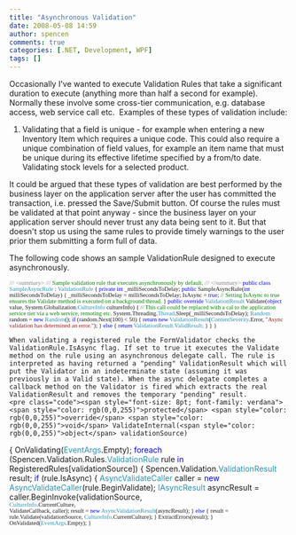 ```yaml
---
title: "Asynchronous Validation"
date: 2008-05-08 14:59
author: spencen
comments: true
categories: [.NET, Development, WPF]
tags: []
---
```


Occasionally I've wanted to execute Validation Rules that take a significant duration to execute (anything more than half a second for example). Normally these involve some cross-tier communication, e.g. database access, web service call etc.&nbsp; Examples of these types of validation include:
 

1.  Validating that a field is unique - for example when entering a new Inventory Item which requires a unique code. This could also require a unique combination of field values, for example an item name that must be unique during its effective lifetime specified by a from/to date.  Validating stock levels for a selected product. 

It could be argued that these types of validation are best performed by the business layer on the application server after the user has committed the transaction, i.e. pressed the Save/Submit button. Of course the rules must be validated at that point anyway - since the business layer on your application server should never trust any data being sent to it. But that doesn't stop us using the same rules to provide timely warnings to the user prior them submitting a form full of data. 
 

The following code shows an sample ValidationRule designed to execute asynchronously.


<span style="font-size: 8pt; font-family: verdana"><span style="color: rgb(128,128,128)">///</span><span style="color: rgb(0,128,0)"> </span><span style="color: rgb(128,128,128)">&lt;summary&gt;
///</span><span style="color: rgb(0,128,0)"> Sample validation rule that executes asynchronously by default.
</span><span style="color: rgb(128,128,128)">///</span><span style="color: rgb(0,128,0)"> </span><span style="color: rgb(128,128,128)">&lt;/summary&gt;
</span><span style="color: rgb(0,0,255)">public</span> <span style="color: rgb(0,0,255)">class</span> <span style="color: rgb(43,145,175)">SampleAsyncRule</span> : <span style="color: rgb(43,145,175)">ValidationRule
</span>{
<span style="color: rgb(0,0,255)">private</span> <span style="color: rgb(0,0,255)">int</span> _milliSecondsToDelay;
<span style="color: rgb(0,0,255)">public</span> SampleAsyncRule(<span style="color: rgb(0,0,255)">int</span> milliSecondsToDelay)
{
_milliSecondsToDelay = milliSecondsToDelay;
IsAsync = <span style="color: rgb(0,0,255)">true</span>; <span style="color: rgb(0,128,0)">// Setting IsAsync to true ensures the Validate method is executed on a background thread.
</span>    }
<span style="color: rgb(0,0,255)">public</span> <span style="color: rgb(0,0,255)">override</span> <span style="color: rgb(43,145,175)">ValidationResult</span> Validate(<span style="color: rgb(0,0,255)">object</span> value, System.Globalization.<span style="color: rgb(43,145,175)">CultureInfo</span> cultureInfo)
{
<span style="color: rgb(0,128,0)">// This call could be replaced with a cal to the application service tier via a web service, remoting etc.
</span>        System.Threading.<span style="color: rgb(43,145,175)">Thread</span>.Sleep(_milliSecondsToDelay);
<span style="color: rgb(43,145,175)">Random</span> random = <span style="color: rgb(0,0,255)">new</span> <span style="color: rgb(43,145,175)">Random</span>();
<span style="color: rgb(0,0,255)">if</span> (random.Next(100) &lt; 50)
{
<span style="color: rgb(0,0,255)">return</span> <span style="color: rgb(0,0,255)">new</span> <span style="color: rgb(43,145,175)">ValidationResult</span>(<span style="color: rgb(43,145,175)">ContentSeverity</span>.Error, <span style="color: rgb(163,21,21)">"Async validation has determined an error."</span>);
}
<span style="color: rgb(0,0,255)">else
</span>        {
<span style="color: rgb(0,0,255)">return</span> <span style="color: rgb(43,145,175)">ValidationResult.ValidResult;</span>
}
}
}</span></pre><a href="http://11011.net/software/vspaste"></a>

    
    When validating a registered rule the FormValidator checks the ValidationRule.IsAsync flag. If set to true it executes the Validate method on the rule using an asynchronous delegate call. The rule is interpreted as having returned a "pending" ValidationResult which will put the Validator in an indeterminate state (assuming it was previously in a Valid state). When the async delegate completes a callback method on the Validator is fired which extracts the real ValidationResult and removes the temporary "pending" result.
    <pre class="code"><span style="font-size: 8pt; font-family: verdana"><span style="color: rgb(0,0,255)">protected</span> <span style="color: rgb(0,0,255)">override</span> <span style="color: rgb(0,0,255)">void</span> ValidateInternal(<span style="color: rgb(0,0,255)">object</span> validationSource)
{
OnValidating(<span style="color: rgb(43,145,175)">EventArgs</span>.Empty);
<span style="color: rgb(0,0,255)">foreach</span> (Spencen.Validation.Rules.<span style="color: rgb(43,145,175)">ValidationRule</span> rule <span style="color: rgb(0,0,255)">in</span> RegisteredRules[validationSource])
{
Spencen.Validation.<span style="color: rgb(43,145,175)">ValidationResult</span> result;
<span style="color: rgb(0,0,255)">if</span> (rule.IsAsync)
{
<span style="color: rgb(43,145,175)">AsyncValidateCaller</span> caller = <span style="color: rgb(0,0,255)">new</span> <span style="color: rgb(43,145,175)">AsyncValidateCaller</span>(rule.BeginValidate);
<span style="color: rgb(43,145,175)">IAsyncResult</span> asyncResult = caller.BeginInvoke(validationSource, <br>                                                                                 </span><span style="font-size: 8pt; font-family: verdana"><span style="color: rgb(43,145,175)">CultureInfo</span>.CurrentCulture, <br>                                                                                 ValidateCallback, caller);
result = <span style="color: rgb(0,0,255)">new</span> <span style="color: rgb(43,145,175)">AsyncValidationResult</span>(asyncResult);
}
<span style="color: rgb(0,0,255)">else
</span>        {
result = rule.Validate(validationSource, <span style="color: rgb(43,145,175)">CultureInfo</span>.CurrentCulture);
}
ExtractErrors(result);
}
OnValidated(<span style="color: rgb(43,145,175)">EventArgs</span>.Empty);
}</span>


